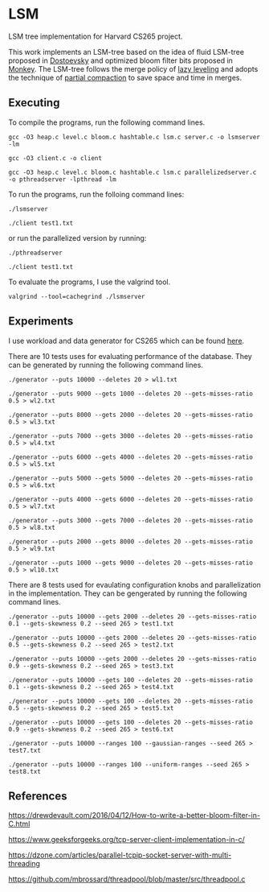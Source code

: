 # LSM
LSM tree implementation for Harvard CS265 project.

This work implements an LSM-tree based on the idea of fluid LSM-tree proposed in [Dostoevsky](https://stratos.seas.harvard.edu/files/stratos/files/dostoevskykv.pdf) and optimized bloom filter bits proposed in [Monkey](https://stratos.seas.harvard.edu/files/stratos/files/monkeykeyvaluestore.pdf). The LSM-tree follows the merge policy of [lazy leveling](https://stratos.seas.harvard.edu/files/stratos/files/dostoevskykv.pdf) and adopts the technique of [partial compaction](http://cidrdb.org/cidr2017/papers/p82-dong-cidr17.pdf) to save space and time in merges.

## Executing
To compile the programs, run the following command lines.
```
gcc -O3 heap.c level.c bloom.c hashtable.c lsm.c server.c -o lsmserver -lm

gcc -O3 client.c -o client

gcc -O3 heap.c level.c bloom.c hashtable.c lsm.c parallelizedserver.c -o pthreadserver -lpthread -lm
```

To run the programs, run the folloing command lines:
```
./lsmserver 

./client test1.txt
```

or run the parallelized version by running:
```
./pthreadserver

./client test1.txt
```

To evaluate the programs, I use the valgrind tool.
```
valgrind --tool=cachegrind ./lsmserver
```

## Experiments
I use workload and data generator for CS265 which can be found [here](https://bitbucket.org/HarvardDASlab/cs265-sysproj/src/master/).

There are 10 tests uses for evaluating performance of the database. They can be generated by running the following command lines.

```
./generator --puts 10000 --deletes 20 > wl1.txt

./generator --puts 9000 --gets 1000 --deletes 20 --gets-misses-ratio 0.5 > wl2.txt

./generator --puts 8000 --gets 2000 --deletes 20 --gets-misses-ratio 0.5 > wl3.txt

./generator --puts 7000 --gets 3000 --deletes 20 --gets-misses-ratio 0.5 > wl4.txt

./generator --puts 6000 --gets 4000 --deletes 20 --gets-misses-ratio 0.5 > wl5.txt

./generator --puts 5000 --gets 5000 --deletes 20 --gets-misses-ratio 0.5 > wl6.txt

./generator --puts 4000 --gets 6000 --deletes 20 --gets-misses-ratio 0.5 > wl7.txt

./generator --puts 3000 --gets 7000 --deletes 20 --gets-misses-ratio 0.5 > wl8.txt

./generator --puts 2000 --gets 8000 --deletes 20 --gets-misses-ratio 0.5 > wl9.txt

./generator --puts 1000 --gets 9000 --deletes 20 --gets-misses-ratio 0.5 > wl10.txt
```

There are 8 tests used for evaulating configuration knobs and parallelization in the implementation. They can be gengerated by running the following command lines.

```
./generator --puts 10000 --gets 2000 --deletes 20 --gets-misses-ratio 0.1 --gets-skewness 0.2 --seed 265 > test1.txt

./generator --puts 10000 --gets 2000 --deletes 20 --gets-misses-ratio 0.5 --gets-skewness 0.2 --seed 265 > test2.txt

./generator --puts 10000 --gets 2000 --deletes 20 --gets-misses-ratio 0.9 --gets-skewness 0.2 --seed 265 > test3.txt

./generator --puts 10000 --gets 100 --deletes 20 --gets-misses-ratio 0.1 --gets-skewness 0.2 --seed 265 > test4.txt

./generator --puts 10000 --gets 100 --deletes 20 --gets-misses-ratio 0.5 --gets-skewness 0.2 --seed 265 > test5.txt

./generator --puts 10000 --gets 100 --deletes 20 --gets-misses-ratio 0.9 --gets-skewness 0.2 --seed 265 > test6.txt

./generator --puts 10000 --ranges 100 --gaussian-ranges --seed 265 > test7.txt

./generator --puts 10000 --ranges 100 --uniform-ranges --seed 265 > test8.txt

```


## References
https://drewdevault.com/2016/04/12/How-to-write-a-better-bloom-filter-in-C.html

https://www.geeksforgeeks.org/tcp-server-client-implementation-in-c/

https://dzone.com/articles/parallel-tcpip-socket-server-with-multi-threading

https://github.com/mbrossard/threadpool/blob/master/src/threadpool.c
